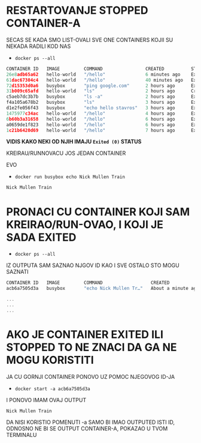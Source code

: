 # RESTARTOVANJE STOPPED CONTAINER-A

SECAS SE KADA SMO LIST-OVALI SVE ONE CONTAINERS KOJII SU NEKADA RADILI KOD NAS

- `docker ps --all`

```c
CONTAINER ID   IMAGE         COMMAND                CREATED          STATUS                      PORTS     NAMES
26e8adb65a62   hello-world   "/hello"               6 minutes ago    Exited (0) 5 minutes ago              bold_heisenberg
61dac67304c4   hello-world   "/hello"               40 minutes ago   Exited (0) 36 minutes ago             crazy_sutherland
72d15353d0a6   busybox       "ping google.com"      2 hours ago      Exited (0) 2 hours ago                compassionate_morse
31b009c65afd   hello-world   "ls"                   2 hours ago      Created                               sad_chaplygin
c5aeb7dc3b7b   busybox       "ls -a"                2 hours ago      Exited (0) 2 hours ago                affectionate_agnesi
f4a105a678b2   busybox       "ls"                   3 hours ago      Exited (0) 3 hours ago                agitated_booth
d1e2fe056f43   busybox       "echo hello stavros"   3 hours ago      Exited (0) 3 hours ago                silly_feistel
1475977c34ac   hello-world   "/hello"               4 hours ago      Exited (0) 4 hours ago                great_mcclintock
6b60b3a31658   hello-world   "/hello"               6 hours ago      Exited (0) 6 hours ago                strange_ptolemy
a0659de1f823   hello-world   "/hello"               6 hours ago      Exited (0) 6 hours ago                cool_edison
1c21b6420d69   hello-world   "/hello"               7 hours ago      Exited (0) 7 hours ago                affectionate_meninsky

```

**VIDIS KAKO NEKI OD NJIH IMAJU `Exited (0)` STATUS**

KREIRAU/RUNNOVACU JOS JEDAN CONTAINER

EVO

- `docker run busybox echo Nick Mullen Train`

```c
Nick Mullen Train
```

# PRONACI CU CONTAINER KOJI SAM KREIRAO/RUN-OVAO, I KOJI JE SADA EXITED

- `docker ps --all`

IZ OUTPUTA SAM SAZNAO NJGOV ID KAO I SVE OSTALO STO MOGU SAZNATI

```c
CONTAINER ID   IMAGE         COMMAND                  CREATED              STATUS                          PORTS     NAMES
acb6a7505d3a   busybox       "echo Nick Mullen Tr…"   About a minute ago   Exited (0) About a minute ago             frosty_ritchie

...
...
...

```

# AKO JE CONTAINER EXITED ILI STOPPED TO NE ZNACI DA GA NE MOGU KORISTITI

JA CU GORNJI CONTAINER PONOVO UZ POMOC NJEGOVOG ID-JA

- `docker start -a acb6a7505d3a`

I PONOVO IMAM OVAJ OUTPUT

```c
Nick Mullen Train
```

DA NISI KORISTIO POMENUTI -a SAMO BI IMAO OUTPUTED ISTI ID, ODNOSNO NE BI SE OUTPUT CONTAINER-A, POKAZAO U TVOM TERMINALU
